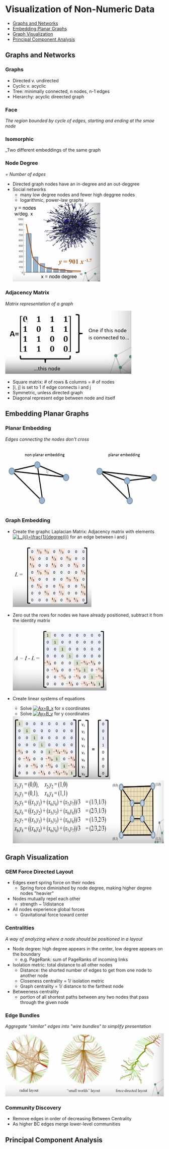 # Visualization of Non-Numeric Data
- [Graphs and Networks](#graphs-and-networks)
- [Embedding Planar Graphs](#embedding-planar-graphs)
- [Graph Visualization](#graph-visualization)
- [Principal Component Analysis](#principal-component-analysis)

## Graphs and Networks
### Graphs
- Directed v. undirected
- Cyclic v. acyclic
- Tree: minimally connected, n nodes, n-1 edges
- Hierarchy: acyclic direected graph

### Face
_The region bounded by cycle of edges, starting and ending at the smae node_

### Isomorphic
_Two different embeddings of the same graph

### Node Degree
_= Number of edges_

- Directed graph nodes have an in-degree and an out-deggree
- Social networks
  - many low degree nodes and fewer high deggree nodes
  - logarithmic, power-law graphs
  <img src="images/social-networks.png" height="250px">
  
### Adjacency Matrix
_Matrix representation of a graph_

<img src="images/adjacency-matrix.png" height="200px">

- Square matrix: # of rows & columns = # of nodes
- [i, j] is set to 1 if edge connects i and j
- Symmetric, unless directed graph
- Diagonal represent edge between node and itself

## Embedding Planar Graphs
### Planar Embedding
_Edges connecting the nodes don't cross_

<img src="images/planar-graph.png" height="200px">

### Graph Embedding
- Create the graphc Laplacian Matrix: Adjacency matrix with elements <a href="https://www.codecogs.com/eqnedit.php?latex=\inline&space;L_{ij}=\frac{1}{degree(i)}" target="_blank"><img src="https://latex.codecogs.com/svg.latex?\inline&space;L_{ij}=\frac{1}{degree(i)}" title="L_{ij}=\frac{1}{degree(i)}" /></a> for an edge between i and j

  <img src="images/laplacian-matrix.png" height="200px">

- Zero out the rows for nodes we have already positioned, subtract it from the identity matrix

  <img src="images/zero-out.png" height="200px">
- Create linear systems of equations
  - Solve <a href="https://www.codecogs.com/eqnedit.php?latex=\inline&space;Ax=B_x" target="_blank"><img src="https://latex.codecogs.com/svg.latex?\inline&space;Ax=B_x" title="Ax=B_x" /></a> for x coordinates
  - Solve <a href="https://www.codecogs.com/eqnedit.php?latex=\inline&space;Ay=B_y" target="_blank"><img src="https://latex.codecogs.com/svg.latex?\inline&space;Ay=B_y" title="Ay=B_y" /></a> for y coordinates

  <img src="images/linear-systems.png" height="200px">
  <img src="images/linear-systems-2.png" height="200px">

## Graph Visualization
### GEM Force Directed Layout
- Edges exert spring force on their nodes
  - Spring force diminished by node degree, making higher degree nodes "heavier"
- Nodes mutually repel each other
  - strength ~ 1/distance
- All nodes experience global forces
  - Gravitational force toward center

### Centralities
_A way of analyzing where a node should be positioned in a layout_
- Node degree: high degree appears in the center, low degree appears on the boundary
  - e.g. PageRank: sum of PageRanks of incoming links
- Isolation metric: total distance to all other nodes
  - Distance: the shorted number of edges to get from one node to another node
  - Closeness centrality = 1/ isolation metric
  - Graph centrality = 1/ distance to the farthest node
- Betweeness centrality
  - portion of all shortest paths between any two nodes that pass through the given node

### Edge Bundles
_Aggregate "similar" edges into "wire bundles" to simplify presentation_

<img src="images/edge-bundles.png" height="200px">

### Community Discovery
- Remove edges in order of decreasing Between Centrality
- As higher BC edges merge lower-level communities

## Principal Component Analysis

